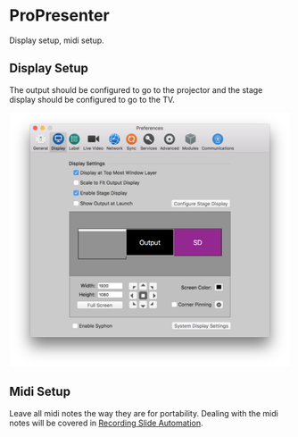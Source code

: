 # ProPresenter

Display setup, midi setup.

## Display Setup

The output should be configured to go to the projector and the stage display should be configured to go to the TV.

![Display Settings](./images/propresenter/display-settings.png)

## Midi Setup

Leave all midi notes the way they are for portability. Dealing with the midi notes will be covered in [Recording Slide Automation](recording-slide-automation.md).
